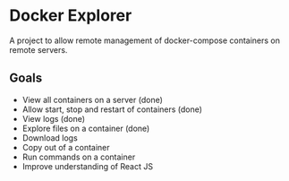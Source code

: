 # Docker Explorer

A project to allow remote management of docker-compose containers on remote servers.

Goals
-----
* View all containers on a server (done)
* Allow start, stop and restart of containers (done)
* View logs (done)
* Explore files on a container (done)
* Download logs
* Copy out of a container
* Run commands on a container
* Improve understanding of React JS


